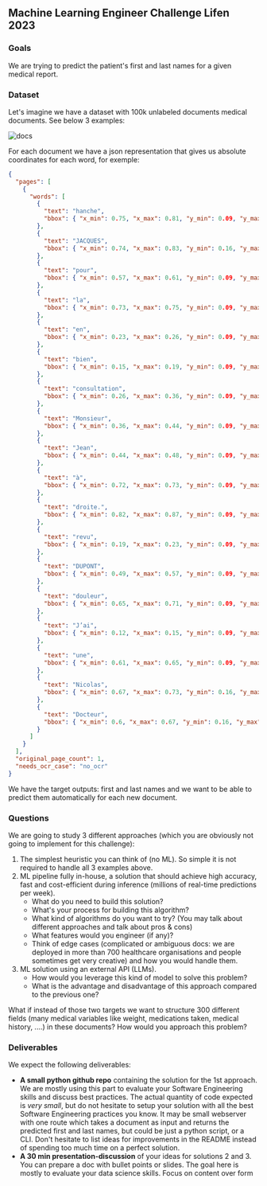 ## Machine Learning Engineer Challenge Lifen 2023

### Goals

We are trying to predict the patient's first and last names for a given medical report.

### Dataset

Let's imagine we have a dataset with 100k unlabeled documents medical documents. See below 3 examples:

![docs](https://user-images.githubusercontent.com/51329768/253037781-0d834349-9da9-47e9-8108-4cf62912c229.png)

For each document we have a json representation that gives us absolute coordinates for each word, for exemple:

```json
{
  "pages": [
    {
      "words": [
        {
          "text": "hanche",
          "bbox": { "x_min": 0.75, "x_max": 0.81, "y_min": 0.09, "y_max": 0.1 }
        },
        {
          "text": "JACQUES",
          "bbox": { "x_min": 0.74, "x_max": 0.83, "y_min": 0.16, "y_max": 0.17 }
        },
        {
          "text": "pour",
          "bbox": { "x_min": 0.57, "x_max": 0.61, "y_min": 0.09, "y_max": 0.1 }
        },
        {
          "text": "la",
          "bbox": { "x_min": 0.73, "x_max": 0.75, "y_min": 0.09, "y_max": 0.1 }
        },
        {
          "text": "en",
          "bbox": { "x_min": 0.23, "x_max": 0.26, "y_min": 0.09, "y_max": 0.1 }
        },
        {
          "text": "bien",
          "bbox": { "x_min": 0.15, "x_max": 0.19, "y_min": 0.09, "y_max": 0.1 }
        },
        {
          "text": "consultation",
          "bbox": { "x_min": 0.26, "x_max": 0.36, "y_min": 0.09, "y_max": 0.1 }
        },
        {
          "text": "Monsieur",
          "bbox": { "x_min": 0.36, "x_max": 0.44, "y_min": 0.09, "y_max": 0.1 }
        },
        {
          "text": "Jean",
          "bbox": { "x_min": 0.44, "x_max": 0.48, "y_min": 0.09, "y_max": 0.1 }
        },
        {
          "text": "à",
          "bbox": { "x_min": 0.72, "x_max": 0.73, "y_min": 0.09, "y_max": 0.1 }
        },
        {
          "text": "droite.",
          "bbox": { "x_min": 0.82, "x_max": 0.87, "y_min": 0.09, "y_max": 0.1 }
        },
        {
          "text": "revu",
          "bbox": { "x_min": 0.19, "x_max": 0.23, "y_min": 0.09, "y_max": 0.1 }
        },
        {
          "text": "DUPONT",
          "bbox": { "x_min": 0.49, "x_max": 0.57, "y_min": 0.09, "y_max": 0.1 }
        },
        {
          "text": "douleur",
          "bbox": { "x_min": 0.65, "x_max": 0.71, "y_min": 0.09, "y_max": 0.1 }
        },
        {
          "text": "J’ai",
          "bbox": { "x_min": 0.12, "x_max": 0.15, "y_min": 0.09, "y_max": 0.1 }
        },
        {
          "text": "une",
          "bbox": { "x_min": 0.61, "x_max": 0.65, "y_min": 0.09, "y_max": 0.1 }
        },
        {
          "text": "Nicolas",
          "bbox": { "x_min": 0.67, "x_max": 0.73, "y_min": 0.16, "y_max": 0.17 }
        },
        {
          "text": "Docteur",
          "bbox": { "x_min": 0.6, "x_max": 0.67, "y_min": 0.16, "y_max": 0.17 }
        }
      ]
    }
  ],
  "original_page_count": 1,
  "needs_ocr_case": "no_ocr"
}
```

We have the target outputs: first and last names and we want to be able to predict them automatically for each new document.

### Questions

We are going to study 3 different approaches (which you are obviously not going to implement for this challenge):

1. The simplest heuristic you can think of (no ML). So simple it is not required to handle all 3 examples above.
2. ML pipeline fully in-house, a solution that should achieve high accuracy, fast and cost-efficient during inference (millions of real-time predictions per week).
   - What do you need to build this solution?
   - What's your process for building this algorithm?
   - What kind of algorithms do you want to try? (You may talk about different approaches and talk about pros & cons)
   - What features would you engineer (if any)?
   - Think of edge cases (complicated or ambiguous docs: we are deployed in more than 700 healthcare organisations and people sometimes get very creative) and how you would handle them.
3. ML solution using an external API (LLMs).
   - How would you leverage this kind of model to solve this problem?
   - What is the advantage and disadvantage of this approach compared to the previous one?

What if instead of those two targets we want to structure 300 different fields (many medical variables like weight, medications taken, medical history, ....) in these documents? How would you approach this problem?

### Deliverables

We expect the following deliverables:

- **A small python github repo** containing the solution for the 1st approach. We are mostly using this part to evaluate your Software Engineering skills and discuss best practices. The actual quantity of code expected is _very small_, but do not hesitate to setup your solution with all the best Software Engineering practices you know. It may be small webserver with one route which takes a document as input and returns the predicted first and last names, but could be just a python script, or a CLI. Don't hesitate to list ideas for improvements in the README instead of spending too much time on a perfect solution.
- **A 30 min presentation-discussion** of your ideas for solutions 2 and 3. You can prepare a doc with bullet points or slides. The goal here is mostly to evaluate your data science skills. Focus on content over form
